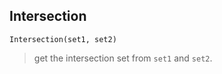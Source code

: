 ## Intersection

``` 
Intersection(set1, set2)
``` 
> get the intersection set from `set1` and `set2`.
